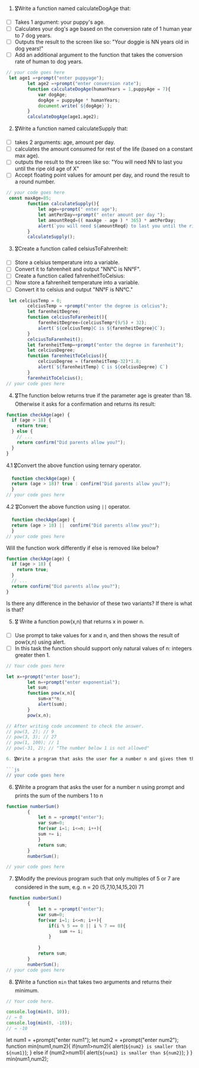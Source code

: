 1. 🎖Write a function named calculateDogAge that:
  * [ ] Takes 1 argument: your puppy's age.
  * [ ] Calculates your dog's age based on the conversion rate of 1 human year to 7 dog years.
  * [ ] Outputs the result to the screen like so: "Your doggie is NN years old in dog years!"
  * [ ] Add an additional argument to the function that takes the conversion rate of human to dog years.

```js
// your code goes here
 let age1 =+prompt("enter puppyage");
        let age2 =+prompt("enter conversion rate");
        function calculateDogAge(humanYears = 1,puppyAge = 7){
            var dogAge;
            dogAge = puppyAge * humanYears;
            document.write(`${dogAge}`);
        }
        calculateDogAge(age1,age2);
```
2. 🎖Write a function named calculateSupply that:
  * [ ] takes 2 arguments: age, amount per day.
  * [ ] calculates the amount consumed for rest of the life (based on a constant max age).
  * [ ] outputs the result to the screen like so: "You will need NN to last you until the ripe old age of X"
  * [ ] Accept floating point values for amount per day, and round the result to a round number.

```js
// your code goes here
 const maxAge=85;
        function calculateSupply(){
            let age=+prompt(" enter age");
            let amtPerDay=+prompt(" enter amount per day ");
            let amountReqd=(( maxAge - age ) * 365) * amtPerDay;
            alert(`you will need ${amountReqd} to last you until the ripe old age of ${age}`);
        }
        calculateSupply();
```
3. 🎖Create a function called celsiusToFahrenheit:
  * [ ] Store a celsius temperature into a variable.
  * [ ] Convert it to fahrenheit and output "NN°C is NN°F".
  * [ ] Create a function called fahrenheitToCelsius:
  * [ ] Now store a fahrenheit temperature into a variable.
  * [ ] Convert it to celsius and output "NN°F is NN°C."

```js
 let celciusTemp = 0;
        celciusTemp = +prompt("enter the degree is celcius");
        let farenheitDegree;
        function celciusToFarenheit(){
            farenheitDegree=(celciusTemp*(9/5) + 32);
            alert(`${celciusTemp}C is ${farenheitDegree}C`);
        } 
        celciusToFarenheit();
        let farenheitTemp=+prompt("enter the degree in farenheit");
        let celciusDegree;
        function farenheitToCelcius(){
            celciusDegree = (farenheitTemp-32)*1.8;
            alert(`${farenheitTemp} C is ${celciusDegree} C`)
        }
        farenheitToCelcius();
// your code goes here
```
4. 🎖The function below returns true if the parameter age is greater than 18. Otherwise it asks for a confirmation and returns its result:

```js
function checkAge(age) {
  if (age > 18) {
    return true;
  } else {
    // ...
    return confirm("Did parents allow you?");
  }
}
```
  4.1 🎖Convert the above function using ternary operator.
  ```js
    function checkAge(age) {
    return (age > 18)? true : confirm("Did parents allow you?");
    }
  // your code goes here
  ```

  4.2 🎖Convert the above function using `||` operator.
  ```js
    function checkAge(age) {
    return (age > 18) ||  confirm("Did parents allow you?");
    }
  // your code goes here
  ```
Will the function work differently if else is removed like below?

```js
function checkAge(age) {
  if (age > 18) {
    return true;
  }
  // ...
  return confirm("Did parents allow you?");
}
```
Is there any difference in the behavior of these two variants? If there is what is that?


5. 🎖 Write a function pow(x,n) that returns x in power n.

  * [ ] Use prompt to take values for x and n, and then shows the result of pow(x,n) using alert.
  * [ ] In this task the function should support only natural values of n: integers greater then 1.

```js
// Your code goes here

let x=+prompt("enter base");
        let n=+prompt("enter exponential");
        let sum;
        function pow(x,n){
            sum=x**n;
            alert(sum);
        }
        pow(x,n);

// After writing code uncomment to check the answer.
// pow(3, 2); // 9
// pow(3, 3); // 27
// pow(1, 100); // 1
// pow(-31, 2); // "The number below 1 is not allowed"

6. 🎖Write a program that asks the user for a number n and gives them the possibility to choose between computing the sum and computing the product of 1,…,n. Return the result accordingly.

```js
// your code goes here
```
6. 🎖Write a program that asks the user for a number n using prompt and prints the sum of the numbers 1 to n

```js
function numberSum() 
        {
            let n = +prompt("enter");  
            var sum=0;
            for(var i=1; i<=n; i++){
            sum += i; 
            }
            return sum;
        }
        numberSum();

// your code goes here
```
7. 🎖Modify the previous program such that only multiples of 5 or 7 are considered in the sum, e.g. n = 20 (5,7,10,14,15,20) 71

```js
 function numberSum() 
        {
            let n = +prompt("enter");  
            var sum=0;
            for(var i=1; i<=n; i++){
                if(i % 5 == 0 || i % 7 == 0){
                    sum += i; 
                }
         
            }
            return sum;
        }
        numberSum();
// your code goes here
```

8. 🎖Write a function `min` that takes two arguments and returns their minimum.

```js
// Your code here.

console.log(min(0, 10));
// → 0
console.log(min(0, -10));
// → -10
```
let num1 = +prompt("enter num1");
        let num2 = +prompt("enter num2");
        function min(num1,num2){
            if(num1>num2){
                alert(`${num2} is smaller than ${num1}`);
            }
            else if (num2>num1){
                alert(`${num1} is smaller than ${num2}`);
            }
        }
        min(num1,num2);
